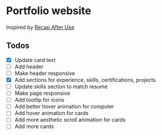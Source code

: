 # Portfolio website

Inspired by [Recap After Use](https://www.recapafteruse.co.uk)

## Todos
- [x] Update card text
- [ ] Add header
- [ ] Make header responsive
- [x] Add sections for experience, skills, certifications, projects
- [ ] Update skills section to match resume
- [ ] Make page responsive
- [ ] Add tooltip for icons
- [ ] Add better hover animation for computer
- [ ] Add hover animation for cards
- [ ] Add more aesthetic scroll animation for cards
- [ ] Add more cards
